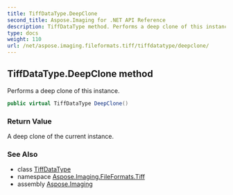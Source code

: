 ```yaml
---
title: TiffDataType.DeepClone
second_title: Aspose.Imaging for .NET API Reference
description: TiffDataType method. Performs a deep clone of this instance
type: docs
weight: 110
url: /net/aspose.imaging.fileformats.tiff/tiffdatatype/deepclone/
---
```

## TiffDataType.DeepClone method

Performs a deep clone of this instance.

```csharp
public virtual TiffDataType DeepClone()
```

### Return Value

A deep clone of the current instance.

### See Also

* class [TiffDataType](../)
* namespace [Aspose.Imaging.FileFormats.Tiff](../../tiffdatatype/)
* assembly [Aspose.Imaging](../../../)


